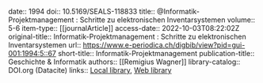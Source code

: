 date:: 1994
doi:: 10.5169/SEALS-118833
title:: @Informatik-Projektmanagement : Schritte zu elektronischen Inventarsystemen
volume:: 5-6
item-type:: [[journalArticle]]
access-date:: 2022-10-03T08:22:02Z
original-title:: Informatik-Projektmanagement : Schritte zu elektronischen Inventarsystemen
url:: https://www.e-periodica.ch/digbib/view?pid=gui-001:1994:5::67
short-title:: Informatik-Projektmanagement
publication-title:: Geschichte & Informatik
authors:: [[Remigius Wagner]]
library-catalog:: DOI.org (Datacite)
links:: [Local library](zotero://select/groups/2386895/items/4ZIYFZFY), [Web library](https://www.zotero.org/groups/2386895/items/4ZIYFZFY)
